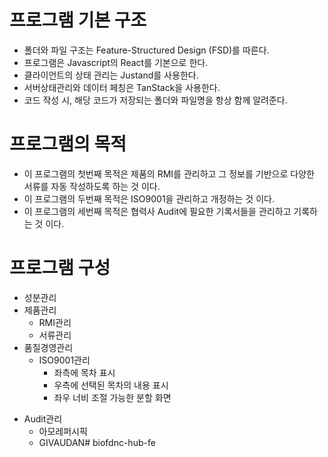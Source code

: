 # 프로그램 기본 구조
  - 폴더와 파일 구조는 Feature-Structured Design (FSD)를 따른다.
  - 프로그램은 Javascript의 React를 기본으로 한다.
  - 클라이언트의 상태 관리는 Justand를 사용한다.
  - 서버상태관리와 데이터 페칭은 TanStack을 사용한다.
  - 코드 작성 시, 해당 코드가 저장되는 폴더와 파일명을 항상 함께 알려준다.

# 프로그램의 목적
- 이 프로그램의 첫번째 목적은 제품의 RMI를 관리하고 그 정보를 기반으로 다양한 서류를 자동 작성하도록 하는 것 이다.
- 이 프로그램의 두번째 목적은 ISO9001을 관리하고 개정하는 것 이다.
- 이 프로그램의 세번째 목적은 협력사 Audit에 필요한 기록서들을 관리하고 기록하는 것 이다.

# 프로그램 구성
- 성분관리
- 제품관리
  - RMI관리
  - 서류관리
- 품질경영관리
  - ISO9001관리
    - 좌측에 목차 표시
    - 우측에 선택된 목차의 내용 표시
    - 좌우 너비 조절 가능한 분할 화면

<!-- 1. 리드미의 작성기준을 확인하고, 이미지와 같이 ISO9001 버튼을 눌렀을 때 나오는 페이지를 디자인해줘. 
2. 좌측의 슬라이드는 목차를, 우측슬라이드는 내용을 보여주며, 슬라이드는 좌우 너비를 조절할 수 있도록 해줘. 
3. 해당 내용은 아직 백엔드가 연결 되지 않아서, 나중에는 백엔드에서 불러오는 자료가 사용될 것이라는 것을 감안하고, 일단은 더미자료로 프론트엔드에 넣을꺼야. 간단한 더미자료도 만들어줘.
4. 목차와 내용에는 ISO9001 매뉴얼의 목차와 내용이 들어갈꺼야.  -->

- Audit관리
  - 아모레퍼시픽
  - GIVAUDAN# biofdnc-hub-fe
